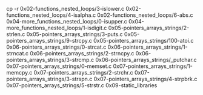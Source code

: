 
cp -r 0x02-functions_nested_loops/3-islower.c 0x02-functions_nested_loops/4-isalpha.c 0x02-functions_nested_loops/6-abs.c 0x04-more_functions_nested_loops/0-isupper.c 0x04-more_functions_nested_loops/1-isdigit.c 0x05-pointers_arrays_strings/2-strlen.c 0x05-pointers_arrays_strings/3-puts.c 0x05-pointers_arrays_strings/9-strcpy.c 0x05-pointers_arrays_strings/100-atoi.c 0x06-pointers_arrays_strings/0-strcat.c 0x06-pointers_arrays_strings/1-strncat.c 0x06-pointers_arrays_strings/2-strncpy.c 0x06-pointers_arrays_strings/3-strcmp.c 0x06-pointers_arrays_strings/_putchar.c 0x07-pointers_arrays_strings/0-memset.c 0x07-pointers_arrays_strings/1-memcpy.c 0x07-pointers_arrays_strings/2-strchr.c 0x07-pointers_arrays_strings/3-strspn.c 0x07-pointers_arrays_strings/4-strpbrk.c 0x07-pointers_arrays_strings/5-strstr.c 0x09-static_libraries
